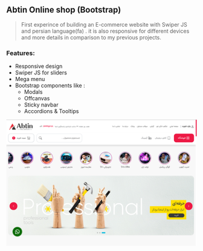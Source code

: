 ## Abtin Online shop (Bootstrap)
> First experince of building  an E-commerce website with Swiper JS and persian language(fa) .
it is also  responsive for different devices and more details in comparison to my previous projects.

### Features:
- Responsive design
- Swiper JS for sliders
- Mega menu
- Bootstrap components like :
  - Modals
  - Offcanvas
  - Sticky navbar
  - Accordions & Tooltips


![preview image](./assets/images/screen.png)
